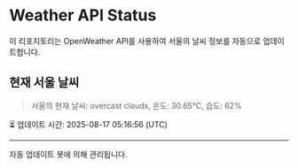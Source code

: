 
# Weather API Status

이 리포지토리는 OpenWeather API를 사용하여 서울의 날씨 정보를 자동으로 업데이트합니다.

## 현재 서울 날씨
> 서울의 현재 날씨: overcast clouds, 온도: 30.65°C, 습도: 62%

⏳ 업데이트 시간: 2025-08-17 05:16:56 (UTC)

---
자동 업데이트 봇에 의해 관리됩니다.
